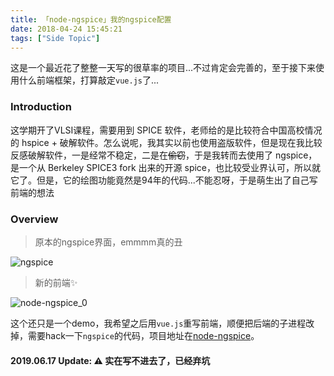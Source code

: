 ```yaml
---
title: 「node-ngspice」我的ngspice配置
date: 2018-04-24 15:45:21
tags: ["Side Topic"]
---
```


这是一个最近花了整整一天写的很草率的项目...不过肯定会完善的，至于接下来使用什么前端框架，打算敲定`vue.js`了...
<!--more-->
### Introduction
这学期开了VLSI课程，需要用到 SPICE 软件，老师给的是比较符合中国高校情况的 hspice + 破解软件。怎么说呢，我其实以前也使用盗版软件，但是现在我比较反感破解软件，一是经常不稳定，二是在~~偷窃~~，于是我转而去使用了 ngspice，是一个从 Berkeley SPICE3 fork 出来的开源 spice，也比较受业界认可，所以就它了。但是，它的绘图功能竟然是94年的代码...不能忍呀，于是萌生出了自己写前端的想法

### Overview
> 原本的ngspice界面，emmmm真的丑

![ngspice](./ngspice.png)

> 新的前端✨

![node-ngspice_0](./screenshot.jpg)

这个还只是一个demo，我希望之后用`vue.js`重写前端，顺便把后端的子进程改掉，需要hack一下`ngspice`的代码，项目地址在[node-ngspice](https://github.com/higuoxing/node-ngspice)。

#### 2019.06.17 Update: ⚠️ 实在写不进去了，已经弃坑
